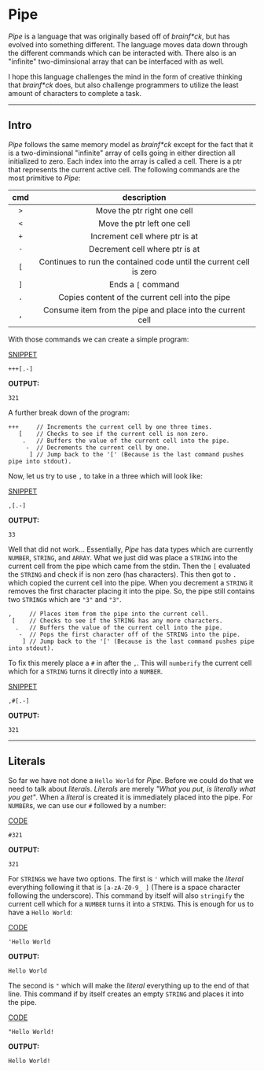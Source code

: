 # Pipe
_Pipe_ is a language that was originally based off of _brainf*ck_, but has evolved into something different. The language moves data down through the different commands which can be interacted with. There also is an "infinite" two-diminsional array that can be interfaced with as well.

I hope this language challenges the mind in the form of creative thinking that _brainf*ck_ does, but also challenge programmers to utilize the least amount of characters to complete a task.

---

## Intro

_Pipe_ follows the same memory model as _brainf*ck_ except for the fact that it is a two-diminsional "infinite" array of cells going in either direction all initialized to zero. Each index into the array is called a cell. There is a ptr that represents the current active cell. The following commands are the most primitive to _Pipe_:

|cmd|description|
|:---:|:---:|
|`>`|Move the ptr right one cell|
|`<`|Move the ptr left one cell|
|`+`|Increment cell where ptr is at|
|`-`|Decrement cell where ptr is at|
|`[`|Continues to run the contained code until the current cell is zero|
|`]`|Ends a `[` command|
|`.`|Copies content of the current cell into the pipe|
|`,`|Consume item from the pipe and place into the current cell|


With those commands we can create a simple program:

[SNIPPET](https://tkellehe.github.io/Pipe/?input=&code=%2B%2B%2B%5B.-%5D)
```
+++[.-]
```
__OUTPUT:__
```
321
```

A further break down of the program:
```
+++     // Increments the current cell by one three times.
   [    // Checks to see if the current cell is non zero.
    .   // Buffers the value of the current cell into the pipe.
     -  // Decrements the current cell by one.
      ] // Jump back to the '[' (Because is the last command pushes pipe into stdout).
```

Now, let us try to use `,` to take in a three which will look like:

[SNIPPET](https://tkellehe.github.io/Pipe/?input=3&code=%2C%5B.-%5D)
```
,[.-]
```
__OUTPUT:__
```
33
```

Well that did not work... Essentially, _Pipe_ has data types which are currently `NUMBER`, `STRING`, and `ARRAY`.
What we just did was place a `STRING` into the current cell from the pipe which came from the stdin. Then the `[` evaluated
the `STRING` and check if is non zero (has characters). This then got to `.` which copied the current cell into the pipe.
When you decrement a `STRING` it removes the first character placing it into the pipe. So, the pipe still contains two `STRING`s
which are `"3"` and `"3"`.
```
,     // Places item from the pipe into the current cell.
 [    // Checks to see if the STRING has any more characters.
  .   // Buffers the value of the current cell into the pipe.
   -  // Pops the first character off of the STRING into the pipe.
    ] // Jump back to the '[' (Because is the last command pushes pipe into stdout).
```

To fix this merely place a `#` in after the `,`. This will `numberify` the current cell which for a `STRING` turns
it directly into a `NUMBER`.

[SNIPPET](https://tkellehe.github.io/Pipe/?input=3&code=%2C%23%5B.-%5D)
```
,#[.-]
```
__OUTPUT:__
```
321
```

---

## Literals

So far we have not done a `Hello World` for _Pipe_. Before we could do that we need to talk about _literals_. _Literals_ 
are merely _"What you put, is literally what you get"_. When a _literal_ is created it is immediately placed into the pipe. For `NUMBER`s, we can use our `#` followed by a number:

[CODE](https://tkellehe.github.io/Pipe/?input=&code=%23100)

```
#321
```
__OUTPUT:__
```
321
```

For `STRING`s we have two options. The first is `'` which will make the _literal_ everything following it that is `[a-zA-Z0-9_ ]` (There is a space character following the underscore). This command by itself will also `stringify` the current cell which for a `NUMBER` turns it into a `STRING`. This is enough for us to have a `Hello World`:

[CODE](https://tkellehe.github.io/Pipe/?input=&code=%27Hello%20World)

```
'Hello World
```
__OUTPUT:__
```
Hello World
```

The second is `"` which will make the _literal_ everything up to the end of that line. This command if by itself creates an empty `STRING` and places it into the pipe.

[CODE](https://tkellehe.github.io/Pipe/?input=&code=%22Hello%20World!)

```
"Hello World!
```
__OUTPUT:__
```
Hello World!
```
